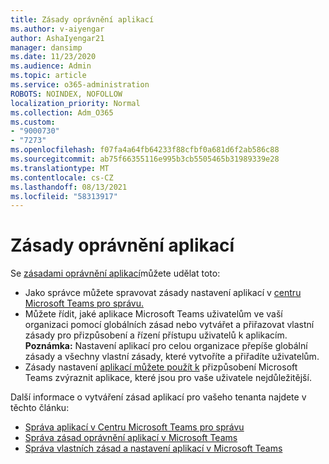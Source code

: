 ```yaml
---
title: Zásady oprávnění aplikací
ms.author: v-aiyengar
author: AshaIyengar21
manager: dansimp
ms.date: 11/23/2020
ms.audience: Admin
ms.topic: article
ms.service: o365-administration
ROBOTS: NOINDEX, NOFOLLOW
localization_priority: Normal
ms.collection: Adm_O365
ms.custom:
- "9000730"
- "7273"
ms.openlocfilehash: f07fa4a64fb64233f88cfbf0a681d6f2ab586c88
ms.sourcegitcommit: ab75f66355116e995b3cb5505465b31989339e28
ms.translationtype: MT
ms.contentlocale: cs-CZ
ms.lasthandoff: 08/13/2021
ms.locfileid: "58313917"
---
```

# <a name="app-permission-policies"></a>Zásady oprávnění aplikací

Se [zásadami oprávnění aplikací](https://docs.microsoft.com/microsoftteams/teams-app-permission-policies)můžete udělat toto:
- Jako správce můžete spravovat zásady nastavení aplikací v [centru Microsoft Teams pro správu.](https://admin.teams.microsoft.com/policies/app-permission)
- Můžete řídit, jaké aplikace Microsoft Teams uživatelům ve vaší organizaci [](https://docs.microsoft.com/microsoftteams/teams-app-permission-policies#create-a-custom-app-permission-policy) pomocí globálních zásad nebo vytvářet a přiřazovat vlastní zásady pro přizpůsobení a řízení přístupu uživatelů k aplikacím. 
**Poznámka:** Nastavení aplikací pro celou organizace přepíše globální zásady a všechny vlastní zásady, které vytvoříte a přiřadíte uživatelům.
- Zásady nastavení [aplikací můžete použít k](https://docs.microsoft.com/microsoftteams/teams-app-setup-policies) přizpůsobení Microsoft Teams zvýraznit aplikace, které jsou pro vaše uživatele nejdůležitější. 


Další informace o vytváření zásad aplikací pro vašeho tenanta najdete v těchto článku:
- [Správa aplikací v Centru Microsoft Teams pro správu](https://docs.microsoft.com/MicrosoftTeams/manage-apps)
- [Správa zásad oprávnění aplikací v Microsoft Teams](https://docs.microsoft.com/microsoftteams/teams-app-permission-policies)
- [Správa vlastních zásad a nastavení aplikací v Microsoft Teams](https://docs.microsoft.com/MicrosoftTeams/teams-custom-app-policies-and-settings)
